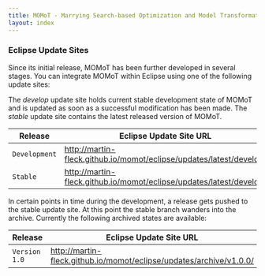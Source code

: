 ```yaml
---
title: MOMoT - Marrying Search-based Optimization and Model Transformation Technology
layout: index
---
```

### Eclipse Update Sites
Since its initial release, MOMoT has been further developed in several stages. 
You can integrate MOMoT within Eclipse using one of the following update sites:

The *develop* update site holds current stable development state of MOMoT and is updated as soon as a successful modification has been made.
The *stable* update site contains the latest released version of MOMoT.

| Release | Eclipse Update Site URL |
| --- | --- |
| `Development` | http://martin-fleck.github.io/momot/eclipse/updates/latest/develop/ |
| `Stable` | http://martin-fleck.github.io/momot/eclipse/updates/latest/develop/ |

In certain points in time during the development, a release gets pushed to the stable update site.
At this point the stable branch wanders into the archive.
Currently the following archived states are available:

| Release | Eclipse Update Site URL |
| --- | --- |
| `Version 1.0` | http://martin-fleck.github.io/momot/eclipse/updates/archive/v1.0.0/ |


